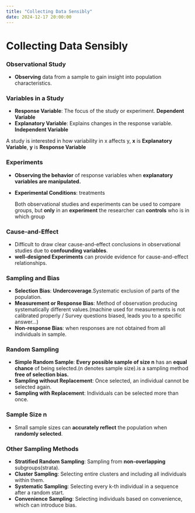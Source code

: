 ```yaml
---
title: "Collecting Data Sensibly"
date: 2024-12-17 20:00:00
---
```

# Collecting Data Sensibly


### Observational Study
- **Observing** data from a sample to gain insight into population characteristics.

### Variables in a Study
- **Response Variable**: The focus of the study or experiment. **Dependent Variable**
- **Explanatory Variable**: Explains changes in the response variable. **Independent Variable**

A study is interested in how variability in x affects y, **x** is **Explanatory Variable**, **y** is **Response Variable**

### Experiments
- **Observing the behavior** of response variables when **explanatory variables are manipulated.**
- **Experimental Conditions**: treatments

  Both observational studies and experiments can be used to compare groups, but **only** in an **experiment** the researcher can **controls** who is in which group

### Cause-and-Effect
- Difficult to draw clear cause-and-effect conclusions in observational studies due to **confounding variables**.
- **well-designed Experiments** can provide evidence for cause-and-effect relationships.

### Sampling and Bias
- **Selection Bias**: **Undercoverage**.Systematic exclusion of parts of the population.
- **Measurement or Response Bias**: Method of observation producing systematically different values.(machine used for measurements is not calibrated properly / Survey questions biased, leads you to a specific answer...)
- **Non-response Bias**: when responses are not obtained from all individuals in sample.

### Random Sampling
- **Simple Random Sample**: **Every possible sample of size n** has an **equal chance** of being selected.(n denotes sample size).is a sampling method **free of selection bias.**
- **Sampling without Replacement**: Once selected, an individual cannot be selected again.
- **Sampling with Replacement**: Individuals can be selected more than once.

### Sample Size n
- Small sample sizes can **accurately reflect** the population when **randomly selected**.

### Other Sampling Methods
- **Stratified Random Sampling**: Sampling from **non-overlapping** subgroups(strata).
- **Cluster Sampling**: Selecting entire clusters and including all individuals within them.
- **Systematic Sampling**: Selecting every k-th individual in a sequence after a random start.
- **Convenience Sampling**: Selecting individuals based on convenience, which can introduce bias.
